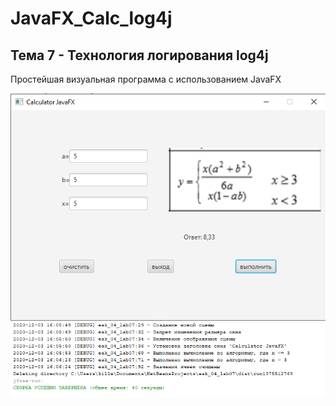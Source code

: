 # JavaFX_Calc_log4j
## Тема 7 - Технология логирования log4j
Простейшая визуальная программа с использованием JavaFX

![Screenshot](calc.png)
![Screenshot](result.PNG)

